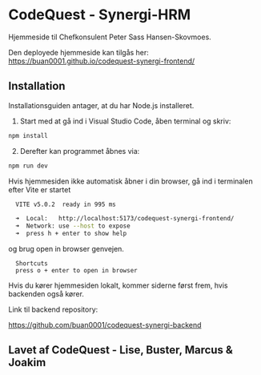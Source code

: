 # CodeQuest - Synergi-HRM

Hjemmeside til Chefkonsulent Peter Sass Hansen-Skovmoes.

Den deployede hjemmeside kan tilgås her:
https://buan0001.github.io/codequest-synergi-frontend/

## Installation

Installationsguiden antager, at du har Node.js installeret.

1. Start med at gå ind i Visual Studio Code, åben terminal og skriv:

```bash
npm install
```

2. Derefter kan programmet åbnes via:

```bash
npm run dev
```

Hvis hjemmesiden ikke automatisk åbner i din browser, gå ind i terminalen efter Vite er startet

```bash
  VITE v5.0.2  ready in 995 ms

  ➜  Local:   http://localhost:5173/codequest-synergi-frontend/
  ➜  Network: use --host to expose
  ➜  press h + enter to show help
```

og brug open in browser genvejen.

```
  Shortcuts
  press o + enter to open in browser
```

Hvis du kører hjemmesiden lokalt, kommer siderne først frem, hvis backenden også kører.

Link til backend repository:

https://github.com/buan0001/codequest-synergi-backend

## Lavet af CodeQuest - Lise, Buster, Marcus & Joakim
